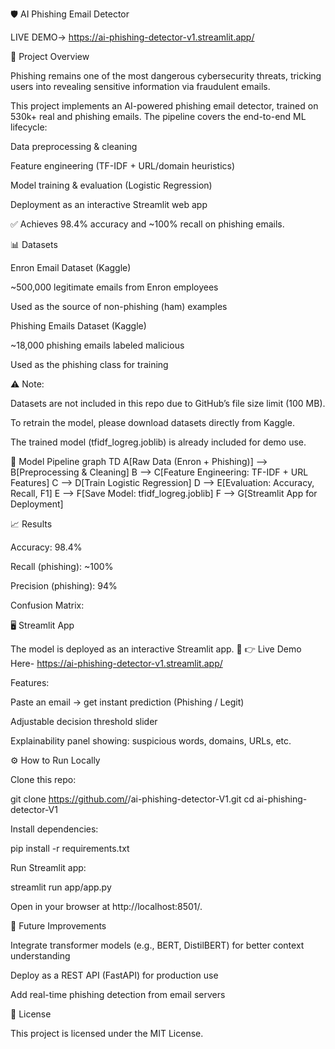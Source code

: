 🛡️ AI Phishing Email Detector

LIVE DEMO-> https://ai-phishing-detector-v1.streamlit.app/

📌 Project Overview

Phishing remains one of the most dangerous cybersecurity threats, tricking users into revealing sensitive information via fraudulent emails.

This project implements an AI-powered phishing email detector, trained on 530k+ real and phishing emails. The pipeline covers the end-to-end ML lifecycle:

Data preprocessing & cleaning

Feature engineering (TF-IDF + URL/domain heuristics)

Model training & evaluation (Logistic Regression)

Deployment as an interactive Streamlit web app

✅ Achieves 98.4% accuracy and ~100% recall on phishing emails.

📊 Datasets

Enron Email Dataset (Kaggle)

~500,000 legitimate emails from Enron employees

Used as the source of non-phishing (ham) examples

Phishing Emails Dataset (Kaggle)

~18,000 phishing emails labeled malicious

Used as the phishing class for training

⚠️ Note:

Datasets are not included in this repo due to GitHub’s file size limit (100 MB).

To retrain the model, please download datasets directly from Kaggle.

The trained model (tfidf_logreg.joblib) is already included for demo use.

🧠 Model Pipeline
graph TD
A[Raw Data (Enron + Phishing)] --> B[Preprocessing & Cleaning]
B --> C[Feature Engineering: TF-IDF + URL Features]
C --> D[Train Logistic Regression]
D --> E[Evaluation: Accuracy, Recall, F1]
E --> F[Save Model: tfidf_logreg.joblib]
F --> G[Streamlit App for Deployment]

📈 Results

Accuracy: 98.4%

Recall (phishing): ~100%

Precision (phishing): 94%

Confusion Matrix:




🖥️ Streamlit App

The model is deployed as an interactive Streamlit app.
📌 👉 Live Demo Here- https://ai-phishing-detector-v1.streamlit.app/

Features:

Paste an email → get instant prediction (Phishing / Legit)

Adjustable decision threshold slider

Explainability panel showing: suspicious words, domains, URLs, etc.



⚙️ How to Run Locally

Clone this repo:

git clone https://github.com/<your-username>/ai-phishing-detector-V1.git
cd ai-phishing-detector-V1


Install dependencies:

pip install -r requirements.txt


Run Streamlit app:

streamlit run app/app.py


Open in your browser at http://localhost:8501/.

🔮 Future Improvements

Integrate transformer models (e.g., BERT, DistilBERT) for better context understanding

Deploy as a REST API (FastAPI) for production use

Add real-time phishing detection from email servers

📜 License

This project is licensed under the MIT License.
